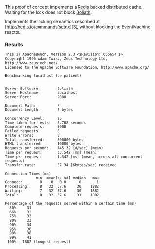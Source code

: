 
This proof of concept implements a [Redis][1] backed distributed cache.
Waiting for the lock does not block [Goliath][2].

Implements the locking semantics described at
[http://redis.io/commands/setnx][3], without blocking the EventMachine
reactor.


[1]: http://redis.io
[2]: http://postrank-labs.github.com/goliath
[3]: http://redis.io/commands/setnx

### Results

    This is ApacheBench, Version 2.3 <$Revision: 655654 $>
    Copyright 1996 Adam Twiss, Zeus Technology Ltd, http://www.zeustech.net/
    Licensed to The Apache Software Foundation, http://www.apache.org/

    Benchmarking localhost (be patient)


    Server Software:        Goliath
    Server Hostname:        localhost
    Server Port:            9000

    Document Path:          /
    Document Length:        2 bytes

    Concurrency Level:      25
    Time taken for tests:   6.708 seconds
    Complete requests:      5000
    Failed requests:        0
    Write errors:           0
    Total transferred:      600000 bytes
    HTML transferred:       10000 bytes
    Requests per second:    745.32 [#/sec] (mean)
    Time per request:       33.542 [ms] (mean)
    Time per request:       1.342 [ms] (mean, across all concurrent requests)
    Transfer rate:          87.34 [Kbytes/sec] received

    Connection Times (ms)
                  min  mean[+/-sd] median   max
    Connect:        0    0   0.0      0       1
    Processing:     8   32  67.6     30    1882
    Waiting:        7   32  67.6     30    1882
    Total:          8   32  67.6     31    1882

    Percentage of the requests served within a certain time (ms)
      50%     31
      66%     32
      75%     32
      80%     33
      90%     34
      95%     36
      98%     38
      99%     41
     100%   1882 (longest request)
